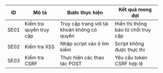 | ID | Mô tả | Bước thực hiện | Kết quả mong đợi |
|----|-------|----------------|------------------|
| SE01 | Kiểm tra quyền truy cập | Truy cập trang với tài khoản không có quyền | Hiển thị thông báo từ chối truy cập |
| SE02 | Kiểm tra XSS | Nhập script vào ô tìm kiếm | Script không được thực thi |
| SE03 | Kiểm tra CSRF | Thực hiện các thao tác POST | Yêu cầu token CSRF hợp lệ |